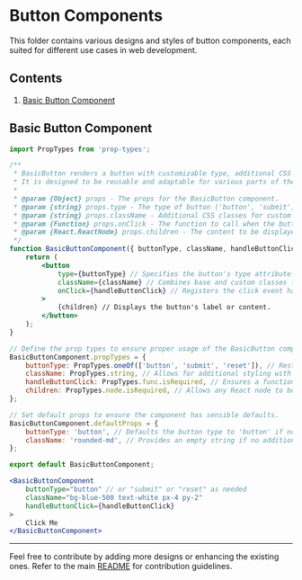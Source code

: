 # Button Components

This folder contains various designs and styles of button components, each suited for different use cases in web development.


## Contents

1. [Basic Button Component](./BasicButtonComponent.jsx)


## Basic Button Component

```jsx
import PropTypes from 'prop-types';

/**
 * BasicButton renders a button with customizable type, additional CSS classes, and an event handler.
 * It is designed to be reusable and adaptable for various parts of the application.
 *
 * @param {Object} props - The props for the BasicButton component.
 * @param {string} props.type - The type of button ('button', 'submit', or 'reset').
 * @param {string} props.className - Additional CSS classes for custom styling.
 * @param {Function} props.onClick - The function to call when the button is clicked.
 * @param {React.ReactNode} props.children - The content to be displayed inside the button.
 */
function BasicButtonComponent({ buttonType, className, handleButtonClick, children }) {
    return (
        <button
            type={buttonType} // Specifies the button's type attribute.
            className={className} // Combines base and custom classes for styling.
            onClick={handleButtonClick} // Registers the click event handler.
        >
            {children} // Displays the button's label or content.
        </button>
    );
}

// Define the prop types to ensure proper usage of the BasicButton component.
BasicButtonComponent.propTypes = {
    buttonType: PropTypes.oneOf(['button', 'submit', 'reset']), // Restricts button to specific types.
    className: PropTypes.string, // Allows for additional styling with CSS classes.
    handleButtonClick: PropTypes.func.isRequired, // Ensures a function is provided for click events.
    children: PropTypes.node.isRequired, // Allows any React node to be used as content.
};

// Set default props to ensure the component has sensible defaults.
BasicButtonComponent.defaultProps = {
    buttonType: 'button', // Defaults the button type to 'button' if not specified.
    className: 'rounded-md', // Provides an empty string if no additional classes are specified.
};

export default BasicButtonComponent;

```

```jsx
<BasicButtonComponent
    buttonType="button" // or "submit" or "reset" as needed
    className="bg-blue-500 text-white px-4 py-2"
    handleButtonClick={handleButtonClick}
>
    Click Me
</BasicButtonComponent>
```

---

Feel free to contribute by adding more designs or enhancing the existing ones. Refer to the main [README](../README.md) for contribution guidelines.
